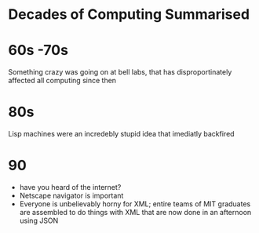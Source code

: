 # Decades of Computing Summarised

# 60s -70s

Something crazy was going on at bell labs, that has disproportinately affected all computing since then

# 80s

Lisp machines were an incredebly stupid idea that imediatly backfired

# 90

- have you heard of the internet?
- Netscape navigator is important
- Everyone is unbelievably horny for XML; entire teams of MIT graduates are assembled to do things with XML that are now done in an afternoon using JSON
